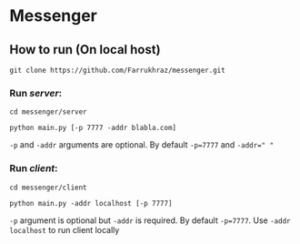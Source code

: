 # **Messenger**

## How to run (On local host)

`git clone https://github.com/Farrukhraz/messenger.git`  

### **Run *server***:  

`cd messenger/server`  

`python main.py [-p 7777 -addr blabla.com]`  

`-p` and `-addr` arguments are optional. By default `-p=7777` and `-addr=" "`  

### **Run *client***:  

`cd messenger/client`  

`python main.py -addr localhost [-p 7777]`  

`-p` argument is optional but `-addr` is required. By default `-p=7777`. Use `-addr localhost`
to run client locally   
